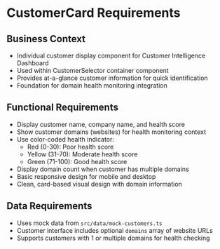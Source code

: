 # CustomerCard Requirements

## Business Context
- Individual customer display component for Customer Intelligence Dashboard
- Used within CustomerSelector container component
- Provides at-a-glance customer information for quick identification
- Foundation for domain health monitoring integration

## Functional Requirements
- Display customer name, company name, and health score
- Show customer domains (websites) for health monitoring context
- Use color-coded health indicator:
  - Red (0-30): Poor health score
  - Yellow (31-70): Moderate health score  
  - Green (71-100): Good health score
- Display domain count when customer has multiple domains
- Basic responsive design for mobile and desktop
- Clean, card-based visual design with domain information

## Data Requirements
- Uses mock data from `src/data/mock-customers.ts`
- Customer interface includes optional `domains` array of website URLs
- Supports customers with 1 or multiple domains for health checking